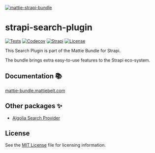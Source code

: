 [![mattie-strapi-bundle](https://mattie-bundle.mattiebelt.com/logo.svg)](https://mattie-bundle.mattiebelt.com/)

# strapi-search-plugin

[![Tests](https://github.com/MattieBelt/mattie-strapi-bundle/actions/workflows/tests.yml/badge.svg)](https://github.com/MattieBelt/mattie-strapi-bundle/actions)
[![Codecov](https://img.shields.io/codecov/c/github/MattieBelt/mattie-strapi-bundle.svg?style=flat-square)](https://codecov.io/gh/MattieBelt/mattie-strapi-bundle)
[![Strapi](https://img.shields.io/npm/dependency-version/@mattie-bundle/mattie-strapi-bundle-example/@strapi/strapi)](https://github.com/strapi/strapi)
[![License](https://img.shields.io/github/license/MattieBelt/mattie-strapi-bundle.svg?style=flat-square)](./LICENSE)

This Search Plugin is part of the Mattie Bundle for Strapi.

The bundle brings extra easy-to-use features to the Strapi eco-system.

## Documentation 📚

[mattie-bundle.mattiebelt.com](https://mattie-bundle.mattiebelt.com/search/plugin)

## Other packages ✨
- [Algolia Search Provider](https://mattie-bundle.mattiebelt.com/search/providers#algolia)

## License

See the [MIT License](/LICENSE) file for licensing information.
